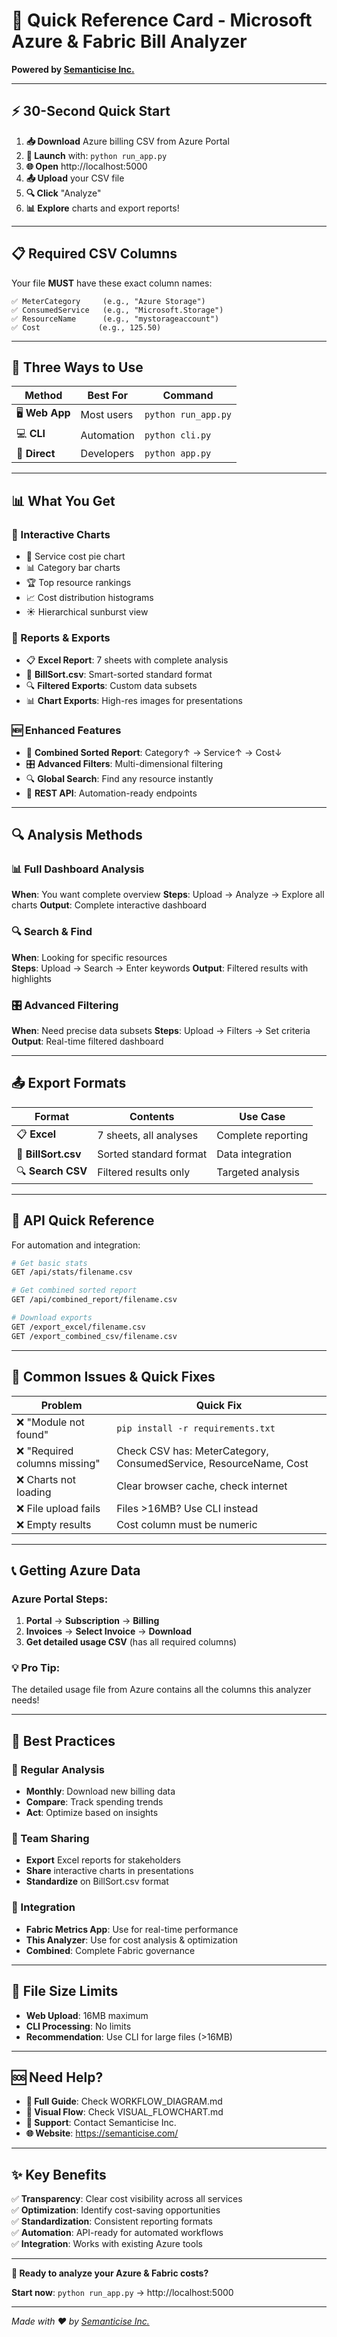 # 🚀 Quick Reference Card - Microsoft Azure & Fabric Bill Analyzer

**Powered by [Semanticise Inc.](https://semanticise.com/)**

---

## ⚡ 30-Second Quick Start

1. **📥 Download** Azure billing CSV from Azure Portal
2. **🚀 Launch** with: `python run_app.py`  
3. **🌐 Open** http://localhost:5000
4. **📤 Upload** your CSV file
5. **🔍 Click** "Analyze"
6. **📊 Explore** charts and export reports!

---

## 📋 Required CSV Columns

Your file **MUST** have these exact column names:
```
✅ MeterCategory     (e.g., "Azure Storage")
✅ ConsumedService   (e.g., "Microsoft.Storage") 
✅ ResourceName      (e.g., "mystorageaccount")
✅ Cost             (e.g., 125.50)
```

---

## 🎯 Three Ways to Use

| Method | Best For | Command |
|--------|----------|---------|
| 🖥️ **Web App** | Most users | `python run_app.py` |
| 💻 **CLI** | Automation | `python cli.py` |
| 🔧 **Direct** | Developers | `python app.py` |

---

## 📊 What You Get

### 🎨 Interactive Charts
- 🥧 Service cost pie chart
- 📊 Category bar charts  
- 🏆 Top resource rankings
- 📈 Cost distribution histograms
- ☀️ Hierarchical sunburst view

### 📑 Reports & Exports
- 📋 **Excel Report**: 7 sheets with complete analysis
- 📄 **BillSort.csv**: Smart-sorted standard format
- 🔍 **Filtered Exports**: Custom data subsets
- 📊 **Chart Exports**: High-res images for presentations

### 🆕 Enhanced Features
- 🧠 **Combined Sorted Report**: Category↑ → Service↑ → Cost↓
- 🎛️ **Advanced Filters**: Multi-dimensional filtering
- 🔍 **Global Search**: Find any resource instantly  
- 🔌 **REST API**: Automation-ready endpoints

---

## 🔍 Analysis Methods

### 📊 Full Dashboard Analysis
**When**: You want complete overview
**Steps**: Upload → Analyze → Explore all charts
**Output**: Complete interactive dashboard

### 🔍 Search & Find
**When**: Looking for specific resources  
**Steps**: Upload → Search → Enter keywords
**Output**: Filtered results with highlights

### 🎛️ Advanced Filtering  
**When**: Need precise data subsets
**Steps**: Upload → Filters → Set criteria
**Output**: Real-time filtered dashboard

---

## 📤 Export Formats

| Format | Contents | Use Case |
|--------|----------|----------|
| 📋 **Excel** | 7 sheets, all analyses | Complete reporting |
| 📄 **BillSort.csv** | Sorted standard format | Data integration |
| 🔍 **Search CSV** | Filtered results only | Targeted analysis |

---

## 🔌 API Quick Reference

For automation and integration:

```bash
# Get basic stats
GET /api/stats/filename.csv

# Get combined sorted report  
GET /api/combined_report/filename.csv

# Download exports
GET /export_excel/filename.csv
GET /export_combined_csv/filename.csv
```

---

## 🚨 Common Issues & Quick Fixes

| Problem | Quick Fix |
|---------|-----------|
| ❌ "Module not found" | `pip install -r requirements.txt` |
| ❌ "Required columns missing" | Check CSV has: MeterCategory, ConsumedService, ResourceName, Cost |
| ❌ Charts not loading | Clear browser cache, check internet |
| ❌ File upload fails | Files >16MB? Use CLI instead |
| ❌ Empty results | Cost column must be numeric |

---

## 📞 Getting Azure Data

### Azure Portal Steps:
1. **Portal** → **Subscription** → **Billing**
2. **Invoices** → **Select Invoice** → **Download**  
3. **Get detailed usage CSV** (has all required columns)

### 💡 Pro Tip:
The detailed usage file from Azure contains all the columns this analyzer needs!

---

## 🎯 Best Practices

### 📅 Regular Analysis
- **Monthly**: Download new billing data
- **Compare**: Track spending trends  
- **Act**: Optimize based on insights

### 👥 Team Sharing
- **Export** Excel reports for stakeholders
- **Share** interactive charts in presentations
- **Standardize** on BillSort.csv format

### 🔄 Integration
- **Fabric Metrics App**: Use for real-time performance
- **This Analyzer**: Use for cost analysis & optimization  
- **Combined**: Complete Fabric governance

---

## 📏 File Size Limits

- **Web Upload**: 16MB maximum
- **CLI Processing**: No limits
- **Recommendation**: Use CLI for large files (>16MB)

---

## 🆘 Need Help?

- **📖 Full Guide**: Check WORKFLOW_DIAGRAM.md  
- **🎯 Visual Flow**: Check VISUAL_FLOWCHART.md
- **📧 Support**: Contact Semanticise Inc.
- **🌐 Website**: https://semanticise.com/

---

## ✨ Key Benefits

✅ **Transparency**: Clear cost visibility across all services  
✅ **Optimization**: Identify cost-saving opportunities  
✅ **Standardization**: Consistent reporting formats  
✅ **Automation**: API-ready for automated workflows  
✅ **Integration**: Works with existing Azure tools  

---

**🎉 Ready to analyze your Azure & Fabric costs?**

**Start now**: `python run_app.py` → http://localhost:5000

---

*Made with ❤️ by [Semanticise Inc.](https://semanticise.com/)*
